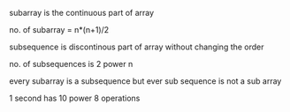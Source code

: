 subarray is the continuous part of array

no. of subarray = n\*(n+1)/2

subsequence is discontinous part of array without changing the order

no. of subsequences is 2 power n

every subarray is a subsequence but ever sub sequence is not a sub array

1 second has 10 power 8 operations

